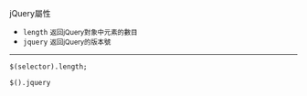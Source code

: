 jQuery屬性
- `length` <small>返回jQuery對象中元素的數目</small>
- `jquery` <small>返回jQuery的版本號</small>

---

```
$(selector).length;
```

```
$().jquery
```
